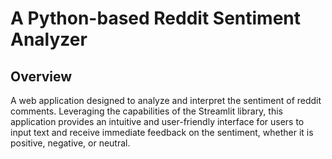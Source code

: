 # A Python-based Reddit Sentiment Analyzer
## Overview
A web application designed to analyze and interpret the sentiment of reddit comments. Leveraging the capabilities of the Streamlit library, this application provides an intuitive and user-friendly interface for users to input text and receive immediate feedback on the sentiment, whether it is positive, negative, or neutral.
